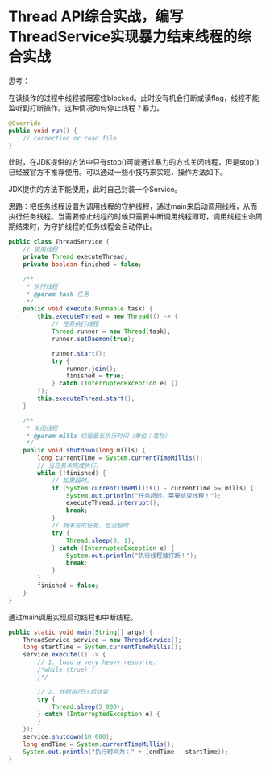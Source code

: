 # Thread API综合实战，编写ThreadService实现暴力结束线程的综合实战

思考：

在读操作的过程中线程被阻塞住blocked。此时没有机会打断或读flag，线程不能监听到打断操作。这种情况如何停止线程？暴力。

```java
@Override
public void run() {
    // connection or read file
}
```

此时，在JDK提供的方法中只有stop()可能通过暴力的方式关闭线程，但是stop()已经被官方不推荐使用。可以通过一些小技巧来实现，操作方法如下。



JDK提供的方法不能使用，此时自己封装一个Service。

思路：把任务线程设置为调用线程的守护线程，通过main来启动调用线程，从而执行任务线程。当需要停止线程的时候只需要中断调用线程即可，调用线程生命周期结束时，为守护线程的任务线程会自动停止。

```java
public class ThreadService {
    // 调用线程
    private Thread executeThread;
    private boolean finished = false;

    /**
     * 执行线程
     * @param task 任务
     */
    public void execute(Runnable task) {
        this.executeThread = new Thread(() -> {
            // 任务执行线程
            Thread runner = new Thread(task);
            runner.setDaemon(true);

            runner.start();
            try {
                runner.join();
                finished = true;
            } catch (InterruptedException e) {}
        });
        this.executeThread.start();
    }

    /**
     * 关闭线程
     * @param mills 线程最长执行时间（单位：毫秒）
     */
    public void shutdown(long mills) {
        long currentTime = System.currentTimeMillis();
        // 当任务未完成执行。
        while (!finished) {
            // 如果超时。
            if (System.currentTimeMillis() - currentTime >= mills) {
                System.out.println("任务超时，需要结束线程！");
                executeThread.interrupt();
                break;
            }
            // 既未完成任务，也没超时
            try {
                Thread.sleep(0, 1);
            } catch (InterruptedException e) {
                System.out.println("执行线程被打断！");
                break;
            }
        }
        finished = false;
    }
}
```

通过main调用实现启动线程和中断线程。

```java
public static void main(String[] args) {
    ThreadService service = new ThreadService();
    long startTime = System.currentTimeMillis();
    service.execute(() -> {
        // 1. load a very heavy resource.
        /*while (true) {
        }*/

        // 2. 线程执行5s后结束
        try {
            Thread.sleep(5_000);
        } catch (InterruptedException e) {
        }
    });
    service.shutdown(10_000);
    long endTime = System.currentTimeMillis();
    System.out.println("执行时间为：" + (endTime - startTime));
}
```

